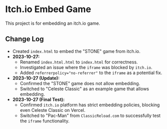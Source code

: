# Itch.io Embed Game

This project is for embedding an itch.io game.

## Change Log

- Created `index.html` to embed the "STONE" game from itch.io.
- **2023-10-27:**
  - Renamed `index.html.html` to `index.html` for correctness.
  - Investigated an issue where the `iframe` was blocked by `itch.io`.
  - Added `referrerpolicy="no-referrer"` to the `iframe` as a potential fix.
- **2023-10-27 (Update):**
  - Confirmed the "STONE" game does not allow embedding.
  - Switched to "Celeste Classic" as an example game that allows embedding.
- **2023-10-27 (Final Test):**
  - Confirmed `itch.io` platform has strict embedding policies, blocking even Celeste Classic on Vercel.
  - Switched to "Pac-Man" from `ClassicReload.com` to successfully test the `iframe` functionality. 